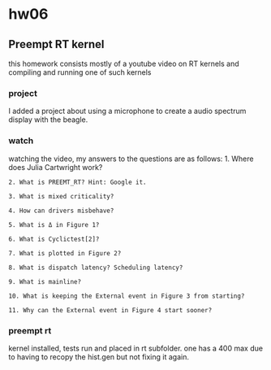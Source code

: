 # hw06
## Preempt RT kernel
this homework consists mostly of a youtube video on RT kernels and compiling and running one of such kernels
### project
I added a project about using a microphone to create a audio spectrum display with the beagle. 
### watch
watching the video, my answers to the questions are as follows: 
    1. Where does Julia Cartwright work?

    2. What is PREEMT_RT? Hint: Google it.

    3. What is mixed criticality?

    4. How can drivers misbehave?

    5. What is Δ in Figure 1?

    6. What is Cyclictest[2]?

    7. What is plotted in Figure 2?

    8. What is dispatch latency? Scheduling latency?

    9. What is mainline?

    10. What is keeping the External event in Figure 3 from starting?

    11. Why can the External event in Figure 4 start sooner?

### preempt rt
 kernel installed, tests run and placed in rt subfolder. one has a 400 max due to having to recopy the hist.gen but not fixing it again. 